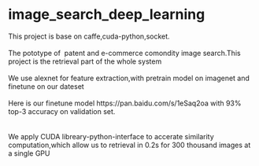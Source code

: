 # image_search_deep_learning
<div>
  <div>This project is base on caffe,cuda-python,socket.
  <div><br></div>
  <div>The pototype of&nbsp; patent and e-commerce comondity image search.This project is the retrieval part of the whole system</div>
  <div><br></div>
  <div>We use alexnet for feature extraction,with pretrain model on imagenet and finetune on our dateset</div>
  <div><br></div>
  <div>Here is our finetune model https://pan.baidu.com/s/1eSaq2oa with 93% top-3 accuracy on validation set.</div>
   <div><br></div>
  <div>We apply CUDA libreary-python-interface to accerate similarity computation,which allow us to retrieval in 0.2s for 300 thousand images at a single GPU </div>
<br></div>
